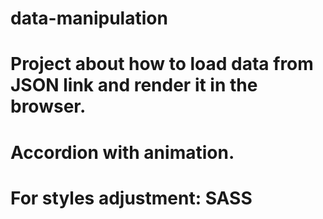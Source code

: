 # data-manipulation

# Project about how to load data from JSON link and render it in the browser.
# Accordion with animation.
# For styles adjustment: SASS
